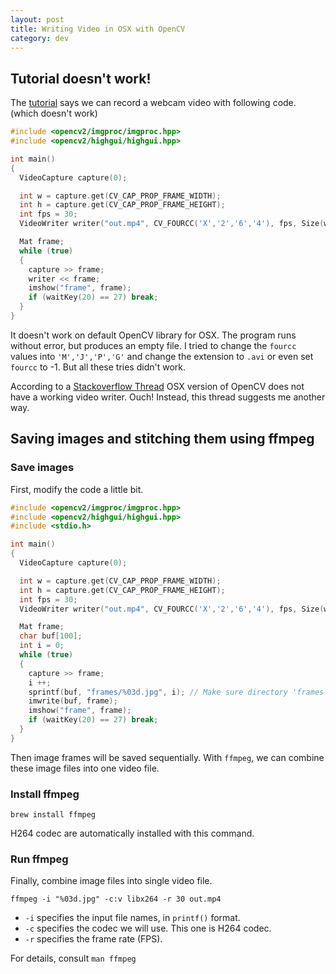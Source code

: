 ```yaml
---
layout: post
title: Writing Video in OSX with OpenCV
category: dev
---
```


## Tutorial doesn't work!

The [tutorial](http://docs.opencv.org/2.4/doc/tutorials/highgui/video-write/video-write.html) says we can record a webcam video with following code. (which doesn't work)

```cpp
#include <opencv2/imgproc/imgproc.hpp>
#include <opencv2/highgui/highgui.hpp>

int main()
{
  VideoCapture capture(0);

  int w = capture.get(CV_CAP_PROP_FRAME_WIDTH);
  int h = capture.get(CV_CAP_PROP_FRAME_HEIGHT);
  int fps = 30;
  VideoWriter writer("out.mp4", CV_FOURCC('X','2','6','4'), fps, Size(w,h), true);

  Mat frame;
  while (true)
  {
    capture >> frame;
    writer << frame;
    imshow("frame", frame);
    if (waitKey(20) == 27) break;
  }
}
```

It doesn't work on default OpenCV library for OSX. The program runs without error, but produces an empty file. I tried to change the `fourcc` values into `'M','J','P','G'` and change the extension to `.avi` or even set `fourcc` to -1. But all these tries didn't work.

According to a [Stackoverflow Thread](http://stackoverflow.com/questions/4872383/how-to-write-a-video-file-with-opencv) OSX version of OpenCV does not have a working video writer. Ouch! Instead, this thread suggests me another way.

## Saving images and stitching them using ffmpeg

### Save images

First, modify the code a little bit.

```cpp
#include <opencv2/imgproc/imgproc.hpp>
#include <opencv2/highgui/highgui.hpp>
#include <stdio.h>

int main()
{
  VideoCapture capture(0);

  int w = capture.get(CV_CAP_PROP_FRAME_WIDTH);
  int h = capture.get(CV_CAP_PROP_FRAME_HEIGHT);
  int fps = 30;
  VideoWriter writer("out.mp4", CV_FOURCC('X','2','6','4'), fps, Size(w,h), true);

  Mat frame;
  char buf[100];
  int i = 0;
  while (true)
  {
    capture >> frame;
    i ++;
    sprintf(buf, "frames/%03d.jpg", i); // Make sure directory 'frames' exists.
    imwrite(buf, frame);
    imshow("frame", frame);
    if (waitKey(20) == 27) break;
  }
}
```

Then image frames will be saved sequentially. With `ffmpeg`, we can combine these image files into one video file.

### Install ffmpeg

```
brew install ffmpeg
```

H264 codec are automatically installed with this command.

### Run ffmpeg

Finally, combine image files into single video file.

```
ffmpeg -i "%03d.jpg" -c:v libx264 -r 30 out.mp4
```

- `-i` specifies the input file names, in `printf()` format.
- `-c` specifies the codec we will use. This one is H264 codec.
- `-r` specifies the frame rate (FPS).

For details, consult `man ffmpeg`


